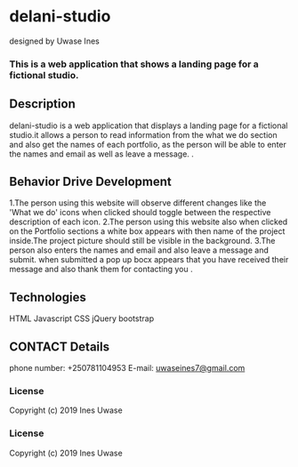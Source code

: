 # delani-studio
designed by Uwase Ines
### This is a web application that shows a landing page for a fictional studio.
## Description
 delani-studio is a web application that displays a landing page for a fictional studio.it allows a person to read information   from the what we do section and also get the names of each portfolio, as the person will be able to enter the names and email   as well as leave a message. .

## Behavior Drive Development 
 1.The person using this website will observe different changes like the 'What we do'  icons when clicked should toggle between   the respective description of each icon.
 2.The person using this website also when clicked on the Portfolio  sections a white box appears with then name of the project   inside.The project picture should still be visible in the background.
 3.The person also enters the names and email and also leave a message and submit. when submitted a pop up bocx appears that     you have received their message and also thank them for contacting you . 
## Technologies
 HTML Javascript CSS jQuery  bootstrap
## CONTACT Details
 phone number: +250781104953
 E-mail: uwaseines7@gmail.com
### License
 Copyright (c) 2019 Ines Uwase

### License
 Copyright (c) 2019 Ines Uwase
